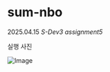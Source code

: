 # sum-nbo
2025.04.15 *S-Dev3 assignment5*

실행 사진


![Image](https://github.com/user-attachments/assets/af416eb5-c06f-42c7-863b-649d0c4be6a1)
